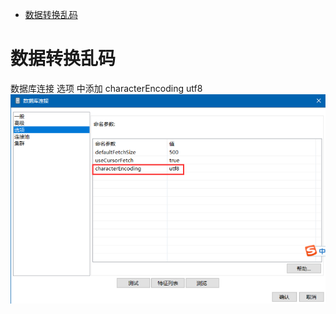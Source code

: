 
- [数据转换乱码](#数据转换乱码)

# 数据转换乱码

   数据库连接 选项 中添加 characterEncoding utf8
   ![参数](/spoon-transfer/res/spoon-1.png '')